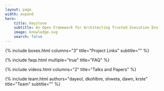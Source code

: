```yaml
---
layout: page
width: expand
hero:
    title: Keystone
    subtitle: An Open Framework for Architecting Trusted Execution Environments
    image: knowledge.svg
    search: false
---
```


{% include boxes.html columns="3" title="Project Links" subtitle="" %}

<!--{% include featured.html tag="featured" title="Popular Articles" subtitle="Selected featured articles to get you started fast in Jekyll" %}

{% include videos.html columns="2" title="Video Tutorials" subtitle="Watch screencasts to get you started fast with Jekyll" %}
-->
{% include faqs.html multiple="true" title="FAQ" %}

{% include videos.html columns="2" title="Talks and Papers" %}

{% include team.html authors="dayeol, dkohlbre, shweta, dawn, krste" title="Team" subtitle="" %}
